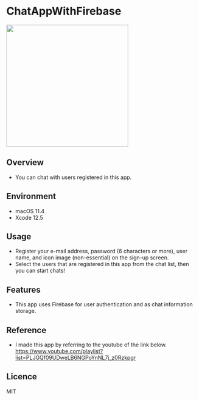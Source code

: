 # ChatAppWithFirebase

<img src="https://user-images.githubusercontent.com/76898162/122634305-62af2d80-d118-11eb-8af2-77c18496d4e2.png" width="320px"> 

## Overview
- You can chat with users registered in this app.

## Environment
- macOS 11.4
- Xcode 12.5

## Usage
- Register your e-mail address, password (6 characters or more), user name, and icon image (non-essential) on the sign-up screen.
- Select the users that are registered in this app from the chat list, then you can start chats!

## Features
- This app uses Firebase for user authentication and  as chat information storage.

## Reference
- I made this app by referring to the youtube of the link below. <br>https://www.youtube.com/playlist?list=PLJGQf09UDweLB6NGPoYnNL7j_z0Rzkpgr</br>

## Licence
MIT
